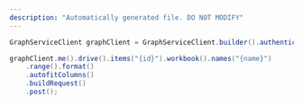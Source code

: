 ```yaml
---
description: "Automatically generated file. DO NOT MODIFY"
---
```

<!-- markdownlint-disable MD041 -->

```java
GraphServiceClient graphClient = GraphServiceClient.builder().authenticationProvider( authProvider ).buildClient();

graphClient.me().drive().items("{id}").workbook().names("{name}")
    .range().format()
    .autofitColumns()
    .buildRequest()
    .post();
```
